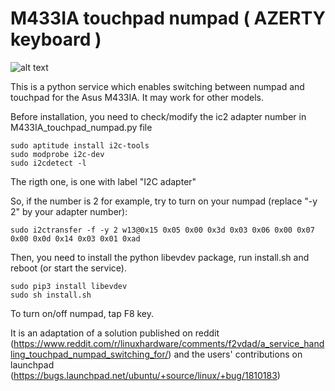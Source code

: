 # M433IA touchpad numpad ( AZERTY keyboard )

![alt text](https://github.com/mohamed-badaoui/ux433-touchpad-numpad/blob/main/asus-m433ia-numpad-driver/Asus-VivoBook-M433IA.jpg)

This is a python service which enables switching between numpad and touchpad for the Asus M433IA.
It may work for other models.

Before installation, you need to check/modify the ic2 adapter number in M433IA_touchpad_numpad.py file
```
sudo aptitude install i2c-tools
sudo modprobe i2c-dev
sudo i2cdetect -l
```
The rigth one, is one with label "I2C adapter"

So, if the number is 2 for example, try to turn on your numpad (replace "-y 2" by your adapter number):
```
sudo i2ctransfer -f -y 2 w13@0x15 0x05 0x00 0x3d 0x03 0x06 0x00 0x07 0x00 0x0d 0x14 0x03 0x01 0xad
```

Then, you need to install the python libevdev package, run install.sh and reboot (or start the service).

```
sudo pip3 install libevdev
sudo sh install.sh
```
To turn on/off numpad, tap F8 key. 

It is an adaptation of a solution published on reddit (https://www.reddit.com/r/linuxhardware/comments/f2vdad/a_service_handling_touchpad_numpad_switching_for/) and the users' contributions  on launchpad (https://bugs.launchpad.net/ubuntu/+source/linux/+bug/1810183)
